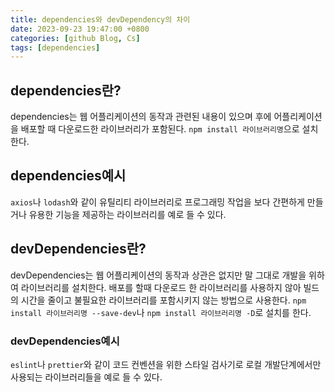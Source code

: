 ```yaml
---
title: dependencies와 devDependency의 차이
date: 2023-09-23 19:47:00 +0800
categories: [github Blog, Cs]
tags: [dependencies]
---
```


## dependencies란?

dependencies는 웹 어플리케이션의 동작과 관련된 내용이 있으며 후에 어플리케이션을 배포할 때 다운로드한 라이브러리가 포함된다.
`npm install 라이브러리명`으로 설치한다.

## dependencies예시

`axios`나 `lodash`와 같이 유틸리티 라이브러리로 프로그래밍 작업을 보다 간편하게 만들거나 유용한 기능을 제공하는 라이브러리를 예로 들 수 있다.

## devDependencies란?

devDependencies는 웹 어플리케이션의 동작과 상관은 없지만 말 그대로 개발을 위하여 라이브러리를 설치한다.
배포를 할때 다운로드 한 라이브러리를 사용하지 않아 빌드의 시간을 줄이고 불필요한 라이브러리를 포함시키지 않는 방법으로 사용한다.
`npm install 라이브러리명 --save-dev`나 `npm install 라이브러리명 -D`로 설치를 한다.

### devDependencies예시

`eslint`나 `prettier`와 같이 코드 컨벤션을 위한 스타일 검사기로 로컬 개발단계에서만 사용되는 라이브러리들을 예로 들 수 있다.
